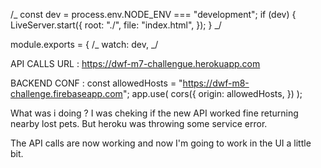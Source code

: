 <!-- Esto va arriba de module.exports en webpack -->

/_ const dev = process.env.NODE_ENV === "development";
if (dev) {
LiveServer.start({
root: "./",
file: "index.html",
});
} _/

<!-- Dentro del module.exports va el watch dev que saque -->

module.exports = {
/_ watch: dev, _/

API CALLS URL :
https://dwf-m7-challengue.herokuapp.com

BACKEND CONF :
const allowedHosts = "https://dwf-m8-challenge.firebaseapp.com";
app.use(
cors({
origin: allowedHosts,
})
);

What was i doing ?
I was cheking if the new API worked fine returning nearby lost pets. But heroku was throwing some service error.

The API calls are now working and now I'm going to work in the UI a little bit.
